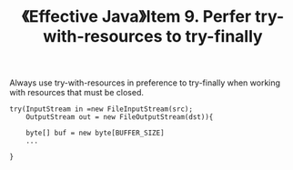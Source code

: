 ﻿---
title: 《Effective Java》Item 9. Perfer try-with-resources to try-finally
categories :
- 技术
tags :
- Java
- Effective Java
---

Always use try-with-resources in preference to try-finally when working with resources that must be closed.

```
try(InputStream in =new FileInputStream(src);
    OutputStream out = new FileOutputStream(dst)){

    byte[] buf = new byte[BUFFER_SIZE]
    ...    

}
```




